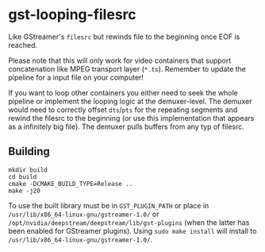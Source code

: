 <!--
# SPDX-FileCopyrightText: Copyright (c) 2024 NVIDIA CORPORATION & AFFILIATES. All rights reserved.
# SPDX-License-Identifier: Apache-2.0
#
# Licensed under the Apache License, Version 2.0 (the "License");
# you may not use this file except in compliance with the License.
# You may obtain a copy of the License at
#
# http://www.apache.org/licenses/LICENSE-2.0
#
# Unless required by applicable law or agreed to in writing, software
# distributed under the License is distributed on an "AS IS" BASIS,
# WITHOUT WARRANTIES OR CONDITIONS OF ANY KIND, either express or implied.
# See the License for the specific language governing permissions and
# limitations under the License.
-->

# gst-looping-filesrc

Like GStreamer's `filesrc` but rewinds file to the beginning once EOF is reached.

Please note that this will only work for video containers that support concatenation like MPEG transport layer (`*.ts`).
Remember to update the pipeline for a input file on your computer!

If you want to loop other containers you either need to seek the whole pipeline or implement the looping logic at the
demuxer-level. The demuxer would need to correctly offset `dts`/`pts` for the repeating segments and rewind the filesrc
to the beginning (or use this implementation that appears as a infinitely big file). The demuxer pulls buffers from
any typ of filesrc.

## Building

```
mkdir build
cd build
cmake -DCMAKE_BUILD_TYPE=Release ..
make -j20
```
To use the built library must be in `GST_PLUGIN_PATH` or place in `/usr/lib/x86_64-linux-gnu/gstreamer-1.0/` or
`/opt/nvidia/deepstream/deepstream/lib/gst-plugins` (when the latter has been enabled for GStreamer plugins).
Using `sudo make install` will install to `/usr/lib/x86_64-linux-gnu/gstreamer-1.0/`.
